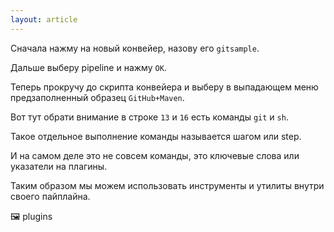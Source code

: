 ```yaml
---
layout: article
---
```

Сначала нажму на новый конвейер, назову его `gitsample`.

Дальше выберу pipeline и нажму `OK`.

Теперь прокручу до скрипта конвейера и выберу в выпадающем меню предзаполненный образец `GitHub+Maven`.

Вот тут обрати внимание в строке `13` и `16` есть команды `git` и `sh`.

Такое отдельное выполнение команды называется шагом или step.

И на самом деле это не совсем команды, это ключевые слова или указатели на плагины.

Таким образом мы можем использовать инструменты и утилиты внутри своего пайплайна.

<aside>
🖼️ plugins

</aside>
